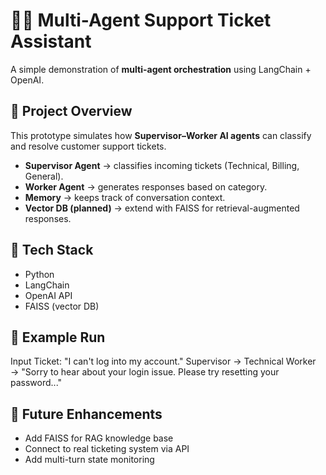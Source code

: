 # 🧑‍💻 Multi-Agent Support Ticket Assistant

A simple demonstration of **multi-agent orchestration** using LangChain + OpenAI.

## 🔹 Project Overview
This prototype simulates how **Supervisor–Worker AI agents** can classify and resolve customer support tickets.

- **Supervisor Agent** → classifies incoming tickets (Technical, Billing, General).
- **Worker Agent** → generates responses based on category.
- **Memory** → keeps track of conversation context.
- **Vector DB (planned)** → extend with FAISS for retrieval-augmented responses.

## 🔹 Tech Stack
- Python
- LangChain
- OpenAI API
- FAISS (vector DB)

## 🔹 Example Run
Input Ticket: "I can't log into my account."
Supervisor → Technical
Worker → "Sorry to hear about your login issue. Please try resetting your password..."


## 🔹 Future Enhancements
- Add FAISS for RAG knowledge base
- Connect to real ticketing system via API
- Add multi-turn state monitoring